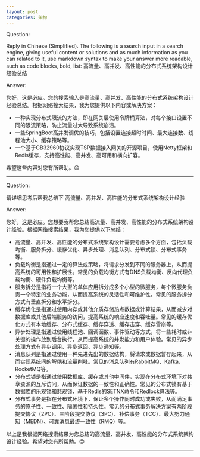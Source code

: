 ```yaml
---
layout: post
categories: 架构
---
```

Question:

Reply in Chinese (Simplified).
The following is a search input in a search engine, giving useful content or solutions and as much information as you can related to it, use markdown syntax to make your answer more readable, such as code blocks, bold, list:
高流量、高并发、高性能的分布式系统架构设计经验总结

Answer:

您好，这是必应。您的搜索输入是高流量、高并发、高性能的分布式系统架构设计经验总结。根据网络搜索结果，我为您提供以下内容或解决方案：

- 一种实现分布式限流的方法，即在网关层使用令牌桶算法，对每个接口设置不同的限流策略，防止流量过大导致系统崩溃。
- 一些SpringBoot高并发调优的技巧，包括设置连接超时时间、最大连接数、线程池大小、缓存策略等。
- 一个基于GB32960协议实现TSP数据接入网关的开源项目，使用Netty框架和Redis缓存，支持高性能、高并发、高可用和横向扩容。

希望这些内容对您有所帮助。😊


<hr/>

Question:

请详细思考后帮我总结下 高流量、高并发、高性能的分布式系统架构设计经验

Answer:

您好，这是必应。您想要我帮您总结高流量、高并发、高性能的分布式系统架构设计经验。根据网络搜索结果，我为您提供以下总结：

- 高流量、高并发、高性能的分布式系统架构设计需要考虑多个方面，包括负载均衡、服务拆分、缓存优化、异步处理、消息队列、分布式锁、分布式事务等。
- 负载均衡是指通过一定的算法或策略，将请求分发到不同的服务器上，从而提高系统的可用性和扩展性。常见的负载均衡方式有DNS负载均衡、反向代理负载均衡、硬件负载均衡等。
- 服务拆分是指将一个大型的单体应用拆分成多个小型的微服务，每个微服务负责一个特定的业务功能，从而提高系统的灵活性和可维护性。常见的服务拆分方式有垂直拆分和水平拆分。
- 缓存优化是指通过使用内存或其他介质存储热点数据或计算结果，从而减少对数据库或其他后端服务的访问，提高系统的响应速度和吞吐量。常见的缓存优化方式有本地缓存、分布式缓存、缓存穿透、缓存击穿、缓存雪崩等。
- 异步处理是指通过使用线程池、回调函数、事件驱动等方式，将一些耗时或非关键的操作放到后台执行，从而提高系统的并发能力和用户体验。常见的异步处理方式有异步调用、异步返回、异步通知等。
- 消息队列是指通过使用一种先进先出的数据结构，将请求或数据暂存起来，从而实现系统间的解耦和流量削峰。常见的消息队列有RabbitMQ、Kafka、RocketMQ等。
- 分布式锁是指通过使用数据库、缓存或其他中间件，实现在分布式环境下对共享资源的互斥访问，从而保证数据的一致性和正确性。常见的分布式锁有基于数据库的乐观锁和悲观锁，基于Redis的SETNX命令和Redlock算法等。
- 分布式事务是指在分布式环境下，保证多个操作同时成功或失败，从而满足事务的原子性、一致性、隔离性和持久性。常见的分布式事务解决方案有两阶段提交协议（2PC）、三阶段提交协议（3PC）、补偿事务（TCC）、最大努力通知（MEDN）、可靠消息最终一致性（RMQ）等。

以上是我根据网络搜索结果为您总结的高流量、高并发、高性能的分布式系统架构设计经验。希望对您有所帮助。😊


<hr/>

